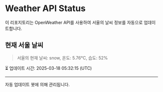 
# Weather API Status

이 리포지토리는 OpenWeather API를 사용하여 서울의 날씨 정보를 자동으로 업데이트합니다.

## 현재 서울 날씨
> 서울의 현재 날씨: snow, 온도: 5.76°C, 습도: 52%

⏳ 업데이트 시간: 2025-03-18 05:32:15 (UTC)

---
자동 업데이트 봇에 의해 관리됩니다.
